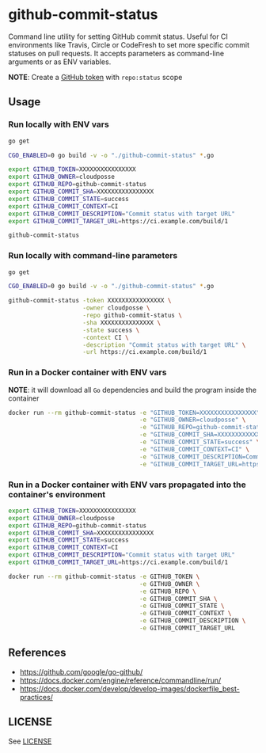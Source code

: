 # github-commit-status

Command line utility for setting GitHub commit status.
Useful for CI environments like Travis, Circle or CodeFresh to set more specific commit statuses on pull requests.
It accepts parameters as command-line arguments or as ENV variables.

__NOTE__: Create a [GitHub token](https://help.github.com/articles/creating-an-access-token-for-command-line-use/) with `repo:status` scope


## Usage


### Run locally with ENV vars

```sh
go get

CGO_ENABLED=0 go build -v -o "./github-commit-status" *.go

export GITHUB_TOKEN=XXXXXXXXXXXXXXXX
export GITHUB_OWNER=cloudposse
export GITHUB_REPO=github-commit-status
export GITHUB_COMMIT_SHA=XXXXXXXXXXXXXXXX
export GITHUB_COMMIT_STATE=success
export GITHUB_COMMIT_CONTEXT=CI
export GITHUB_COMMIT_DESCRIPTION="Commit status with target URL"
export GITHUB_COMMIT_TARGET_URL=https://ci.example.com/build/1

github-commit-status
```



### Run locally with command-line parameters

```sh
go get

CGO_ENABLED=0 go build -v -o "./github-commit-status" *.go

github-commit-status -token XXXXXXXXXXXXXXXX \
                     -owner cloudposse \
                     -repo github-commit-status \
                     -sha XXXXXXXXXXXXXXX \
                     -state success \
                     -context CI \
                     -description "Commit status with target URL" \
                     -url https://ci.example.com/build/1
```



### Run in a Docker container with ENV vars
__NOTE__: it will download all `Go` dependencies and build the program inside the container


```sh
docker run --rm github-commit-status -e "GITHUB_TOKEN=XXXXXXXXXXXXXXXX" \
                                     -e "GITHUB_OWNER=cloudposse" \
                                     -e "GITHUB_REPO=github-commit-status" \
                                     -e "GITHUB_COMMIT_SHA=XXXXXXXXXXXXXXXX" \
                                     -e "GITHUB_COMMIT_STATE=success" \
                                     -e "GITHUB_COMMIT_CONTEXT=CI" \
                                     -e "GITHUB_COMMIT_DESCRIPTION=Commit status with target URL" \
                                     -e "GITHUB_COMMIT_TARGET_URL=https://ci.example.com/build/1"
```



### Run in a Docker container with ENV vars propagated into the container's environment


```sh
export GITHUB_TOKEN=XXXXXXXXXXXXXXXX
export GITHUB_OWNER=cloudposse
export GITHUB_REPO=github-commit-status
export GITHUB_COMMIT_SHA=XXXXXXXXXXXXXXXX
export GITHUB_COMMIT_STATE=success
export GITHUB_COMMIT_CONTEXT=CI
export GITHUB_COMMIT_DESCRIPTION="Commit status with target URL"
export GITHUB_COMMIT_TARGET_URL=https://ci.example.com/build/1

docker run --rm github-commit-status -e GITHUB_TOKEN \
                                     -e GITHUB_OWNER \
                                     -e GITHUB_REPO \
                                     -e GITHUB_COMMIT_SHA \
                                     -e GITHUB_COMMIT_STATE \
                                     -e GITHUB_COMMIT_CONTEXT \
                                     -e GITHUB_COMMIT_DESCRIPTION \
                                     -e GITHUB_COMMIT_TARGET_URL
```



## References
* https://github.com/google/go-github/
* https://docs.docker.com/engine/reference/commandline/run/
* https://docs.docker.com/develop/develop-images/dockerfile_best-practices/



## LICENSE
See [LICENSE](LICENSE)
